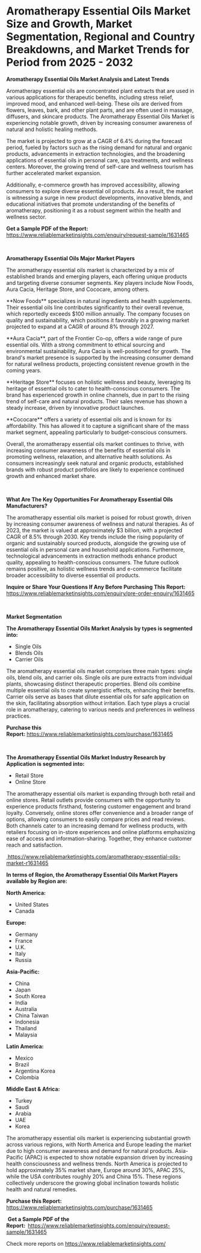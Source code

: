 <p><h1>Aromatherapy Essential Oils Market Size and Growth, Market Segmentation, Regional and Country Breakdowns, and Market Trends for Period from 2025 -  2032</h1></p><p><strong>Aromatherapy Essential Oils Market Analysis and Latest Trends</strong></p>
<p><p>Aromatherapy essential oils are concentrated plant extracts that are used in various applications for therapeutic benefits, including stress relief, improved mood, and enhanced well-being. These oils are derived from flowers, leaves, bark, and other plant parts, and are often used in massage, diffusers, and skincare products. The Aromatherapy Essential Oils Market is experiencing notable growth, driven by increasing consumer awareness of natural and holistic healing methods.</p><p>The market is projected to grow at a CAGR of 6.4% during the forecast period, fueled by factors such as the rising demand for natural and organic products, advancements in extraction technologies, and the broadening applications of essential oils in personal care, spa treatments, and wellness centers. Moreover, the growing trend of self-care and wellness tourism has further accelerated market expansion. </p><p>Additionally, e-commerce growth has improved accessibility, allowing consumers to explore diverse essential oil products. As a result, the market is witnessing a surge in new product developments, innovative blends, and educational initiatives that promote understanding of the benefits of aromatherapy, positioning it as a robust segment within the health and wellness sector.</p></p>
<p><strong>Get a Sample PDF of the Report:&nbsp;</strong> <a href="https://www.reliablemarketinsights.com/enquiry/request-sample/1631465?utm_campaign=2130&utm_medium=2&utm_source=Github&utm_content=ia&utm_term=08022025&utm_id=aromatherapy-essential-oils">https://www.reliablemarketinsights.com/enquiry/request-sample/1631465</a></p>
<p>&nbsp;</p>
<p><strong>Aromatherapy Essential Oils Major Market Players</strong></p>
<p><p>The aromatherapy essential oils market is characterized by a mix of established brands and emerging players, each offering unique products and targeting diverse consumer segments. Key players include Now Foods, Aura Cacia, Heritage Store, and Cococare, among others.</p><p>**Now Foods** specializes in natural ingredients and health supplements. Their essential oils line contributes significantly to their overall revenue, which reportedly exceeds $100 million annually. The company focuses on quality and sustainability, which positions it favorably in a growing market projected to expand at a CAGR of around 8% through 2027.</p><p>**Aura Cacia**, part of the Frontier Co-op, offers a wide range of pure essential oils. With a strong commitment to ethical sourcing and environmental sustainability, Aura Cacia is well-positioned for growth. The brand's market presence is supported by the increasing consumer demand for natural wellness products, projecting consistent revenue growth in the coming years.</p><p>**Heritage Store** focuses on holistic wellness and beauty, leveraging its heritage of essential oils to cater to health-conscious consumers. The brand has experienced growth in online channels, due in part to the rising trend of self-care and natural products. Their sales revenue has shown a steady increase, driven by innovative product launches.</p><p>**Cococare** offers a variety of essential oils and is known for its affordability. This has allowed it to capture a significant share of the mass market segment, appealing particularly to budget-conscious consumers.</p><p>Overall, the aromatherapy essential oils market continues to thrive, with increasing consumer awareness of the benefits of essential oils in promoting wellness, relaxation, and alternative health solutions. As consumers increasingly seek natural and organic products, established brands with robust product portfolios are likely to experience continued growth and enhanced market share.</p></p>
<p>&nbsp;</p>
<p><strong>What Are The Key Opportunities For Aromatherapy Essential Oils Manufacturers?</strong></p>
<p><p>The aromatherapy essential oils market is poised for robust growth, driven by increasing consumer awareness of wellness and natural therapies. As of 2023, the market is valued at approximately $3 billion, with a projected CAGR of 8.5% through 2030. Key trends include the rising popularity of organic and sustainably sourced products, alongside the growing use of essential oils in personal care and household applications. Furthermore, technological advancements in extraction methods enhance product quality, appealing to health-conscious consumers. The future outlook remains positive, as holistic wellness trends and e-commerce facilitate broader accessibility to diverse essential oil products.</p></p>
<p><strong>Inquire or Share Your Questions If Any Before Purchasing This Report:</strong> <a href="https://www.reliablemarketinsights.com/enquiry/pre-order-enquiry/1631465?utm_campaign=2130&utm_medium=2&utm_source=Github&utm_content=ia&utm_term=08022025&utm_id=aromatherapy-essential-oils">https://www.reliablemarketinsights.com/enquiry/pre-order-enquiry/1631465</a></p>
<p>&nbsp;</p>
<p><strong>Market Segmentation</strong></p>
<p><strong>The Aromatherapy Essential Oils Market Analysis by types is segmented into:</strong></p>
<p><ul><li>Single Oils</li><li>Blends Oils</li><li>Carrier Oils</li></ul></p>
<p><p>The aromatherapy essential oils market comprises three main types: single oils, blend oils, and carrier oils. Single oils are pure extracts from individual plants, showcasing distinct therapeutic properties. Blend oils combine multiple essential oils to create synergistic effects, enhancing their benefits. Carrier oils serve as bases that dilute essential oils for safe application on the skin, facilitating absorption without irritation. Each type plays a crucial role in aromatherapy, catering to various needs and preferences in wellness practices.</p></p>
<p><strong>Purchase this Report:&nbsp;</strong><a href="https://www.reliablemarketinsights.com/purchase/1631465?utm_campaign=2130&utm_medium=2&utm_source=Github&utm_content=ia&utm_term=08022025&utm_id=aromatherapy-essential-oils">https://www.reliablemarketinsights.com/purchase/1631465</a></p>
<p>&nbsp;</p>
<p><strong>The Aromatherapy Essential Oils Market Industry Research by Application is segmented into:</strong></p>
<p><ul><li>Retail Store</li><li>Online Store</li></ul></p>
<p><p>The aromatherapy essential oils market is expanding through both retail and online stores. Retail outlets provide consumers with the opportunity to experience products firsthand, fostering customer engagement and brand loyalty. Conversely, online stores offer convenience and a broader range of options, allowing consumers to easily compare prices and read reviews. Both channels cater to an increasing demand for wellness products, with retailers focusing on in-store experiences and online platforms emphasizing ease of access and information-sharing. Together, they enhance customer reach and satisfaction.</p></p>
<p><a href="https://www.reliablemarketinsights.com/aromatherapy-essential-oils-market-r1631465?utm_campaign=2130&utm_medium=2&utm_source=Github&utm_content=ia&utm_term=08022025&utm_id=aromatherapy-essential-oils">&nbsp;https://www.reliablemarketinsights.com/aromatherapy-essential-oils-market-r1631465</a></p>
<p><strong>In terms of Region, the Aromatherapy Essential Oils Market Players available by Region are:</strong></p>
<p>
    <p> <strong> North America: </strong>
        <ul>
            <li>United States</li>
            <li>Canada</li>
        </ul>
        </p> 
    <p> <strong> Europe: </strong>
        <ul>
            <li>Germany</li>
            <li>France</li>
            <li>U.K.</li>
            <li>Italy</li>
            <li>Russia</li>
        </ul>
        </p> 
    <p> <strong> Asia-Pacific: </strong>
        <ul>
            <li>China</li>
            <li>Japan</li>
            <li>South Korea</li>
            <li>India</li>
            <li>Australia</li>
            <li>China Taiwan</li>
            <li>Indonesia</li>
            <li>Thailand</li>
            <li>Malaysia</li>
        </ul>
        </p> 
    <p> <strong> Latin America: </strong>
        <ul>
            <li>Mexico</li>
            <li>Brazil</li>
            <li>Argentina Korea</li>
            <li>Colombia</li>
        </ul>
        </p> 
    <p> <strong> Middle East & Africa: </strong>
        <ul>
            <li>Turkey</li>
            <li>Saudi</li>
            <li>Arabia</li>
            <li>UAE</li>
            <li>Korea</li>
        </ul>
    </p>
    </p>
<p><p>The aromatherapy essential oils market is experiencing substantial growth across various regions, with North America and Europe leading the market due to high consumer awareness and demand for natural products. Asia-Pacific (APAC) is expected to show notable expansion driven by increasing health consciousness and wellness trends. North America is projected to hold approximately 35% market share, Europe around 30%, APAC 25%, while the USA contributes roughly 20% and China 15%. These regions collectively underscore the growing global inclination towards holistic health and natural remedies.</p></p>
<p><strong>Purchase this Report: </strong><a href="https://www.reliablemarketinsights.com/purchase/1631465?utm_campaign=2130&utm_medium=2&utm_source=Github&utm_content=ia&utm_term=08022025&utm_id=aromatherapy-essential-oils">https://www.reliablemarketinsights.com/purchase/1631465</a></p>
<p>&nbsp;<strong>Get a Sample PDF of the Report:&nbsp;&nbsp;</strong><a href="https://www.reliablemarketinsights.com/enquiry/request-sample/1631465?utm_campaign=2130&utm_medium=2&utm_source=Github&utm_content=ia&utm_term=08022025&utm_id=aromatherapy-essential-oils">https://www.reliablemarketinsights.com/enquiry/request-sample/1631465</a></p>
<p><strong></strong></p>
<p>Check more reports on <a href="https://www.reliablemarketinsights.com/?utm_campaign=2130&utm_medium=2&utm_source=Github&utm_content=ia&utm_term=08022025&utm_id=aromatherapy-essential-oils">https://www.reliablemarketinsights.com/</a></p>